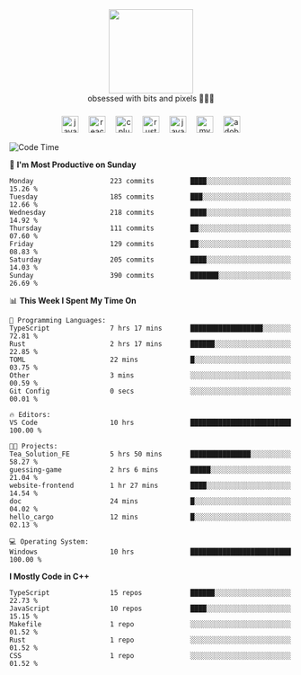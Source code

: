 


  <div align="center">
    
   <img src = "https://i.postimg.cc/W1R4TF4j/d6kpuve-c97567cf-518b-4b86-a271-5c89d88d22f7.gif"  width=150px height=150px />
 </div>

<div align="center">
  obsessed with bits and pixels 🧑‍💻🎨
</div>

  ###
<div align="center">
 <img src="https://cdn.jsdelivr.net/gh/devicons/devicon/icons/javascript/javascript-original.svg" height="30" alt="javascript logo"  />
  <img width="10" />
  <img src="https://cdn.jsdelivr.net/gh/devicons/devicon/icons/react/react-original.svg" height="30" alt="react logo"  />
  <img width="10" />
   <!--<img src="https://cdn.jsdelivr.net/gh/devicons/devicon/icons/nodejs/nodejs-original.svg" height="30" alt="nodejs logo"  />
  <img width="10" />
 <img src="https://cdn.jsdelivr.net/gh/devicons/devicon/icons/flutter/flutter-original.svg" height="30" alt="flutter logo"  />
 <img width="10" />-->
  <img src="https://cdn.jsdelivr.net/gh/devicons/devicon/icons/cplusplus/cplusplus-original.svg" height="30" alt="cpluplus logo"  />
  <img width="10" />
    <img src="https://cdn.jsdelivr.net/gh/devicons/devicon/icons/rust/rust-original.svg" height="30" alt="rust logo"  />
  <img width="10" />
  <img src="https://cdn.jsdelivr.net/gh/devicons/devicon/icons/java/java-original.svg" height="30" alt="java logo"  />
  <img width="10" />
  <img src="https://skillicons.dev/icons?i=mysql" height="30" alt="mysql logo"  />
  <img width="10" />
  <img src="https://skillicons.dev/icons?i=pr" height="30" alt="adobepremierepro logo"  />
</div>

<!--START_SECTION:waka-->
![Code Time](http://img.shields.io/badge/Code%20Time-1%2C822%20hrs%2029%20mins-blue)

📅 **I'm Most Productive on Sunday** 

```text
Monday                   223 commits         ████░░░░░░░░░░░░░░░░░░░░░   15.26 % 
Tuesday                  185 commits         ███░░░░░░░░░░░░░░░░░░░░░░   12.66 % 
Wednesday                218 commits         ████░░░░░░░░░░░░░░░░░░░░░   14.92 % 
Thursday                 111 commits         ██░░░░░░░░░░░░░░░░░░░░░░░   07.60 % 
Friday                   129 commits         ██░░░░░░░░░░░░░░░░░░░░░░░   08.83 % 
Saturday                 205 commits         ████░░░░░░░░░░░░░░░░░░░░░   14.03 % 
Sunday                   390 commits         ███████░░░░░░░░░░░░░░░░░░   26.69 % 
```


📊 **This Week I Spent My Time On** 

```text
💬 Programming Languages: 
TypeScript               7 hrs 17 mins       ██████████████████░░░░░░░   72.81 % 
Rust                     2 hrs 17 mins       ██████░░░░░░░░░░░░░░░░░░░   22.85 % 
TOML                     22 mins             █░░░░░░░░░░░░░░░░░░░░░░░░   03.75 % 
Other                    3 mins              ░░░░░░░░░░░░░░░░░░░░░░░░░   00.59 % 
Git Config               0 secs              ░░░░░░░░░░░░░░░░░░░░░░░░░   00.01 % 

🔥 Editors: 
VS Code                  10 hrs              █████████████████████████   100.00 % 

🐱‍💻 Projects: 
Tea_Solution_FE          5 hrs 50 mins       ███████████████░░░░░░░░░░   58.27 % 
guessing-game            2 hrs 6 mins        █████░░░░░░░░░░░░░░░░░░░░   21.04 % 
website-frontend         1 hr 27 mins        ████░░░░░░░░░░░░░░░░░░░░░   14.54 % 
doc                      24 mins             █░░░░░░░░░░░░░░░░░░░░░░░░   04.02 % 
hello_cargo              12 mins             █░░░░░░░░░░░░░░░░░░░░░░░░   02.13 % 

💻 Operating System: 
Windows                  10 hrs              █████████████████████████   100.00 % 
```

**I Mostly Code in C++** 

```text
TypeScript               15 repos            ██████░░░░░░░░░░░░░░░░░░░   22.73 % 
JavaScript               10 repos            ████░░░░░░░░░░░░░░░░░░░░░   15.15 % 
Makefile                 1 repo              ░░░░░░░░░░░░░░░░░░░░░░░░░   01.52 % 
Rust                     1 repo              ░░░░░░░░░░░░░░░░░░░░░░░░░   01.52 % 
CSS                      1 repo              ░░░░░░░░░░░░░░░░░░░░░░░░░   01.52 % 
```




<!--END_SECTION:waka-->
